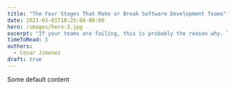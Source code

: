 ```yaml
---
title: "The Four Stages That Make or Break Software Development Teams"
date: 2021-03-01T18:25:04-08:00
hero: /images/hero-3.jpg
excerpt: "If your teams are failing, this is probably the reason why. The good news, there is a way to make it better."
timeToRead: 5
authors:
  - Cesar Jimenez
draft: true
---
```


Some default content
